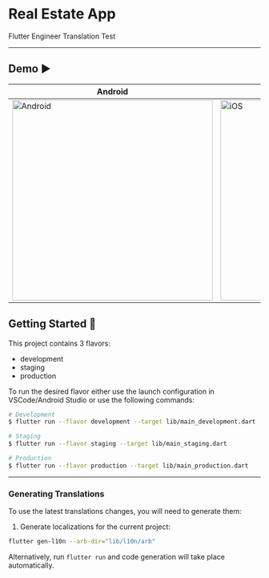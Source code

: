 # Real Estate App

Flutter Engineer Translation Test

---

## Demo ▶️

| Android                                                                                                                                | iOS                                                                                                                                 |
|----------------------------------------------------------------------------------------------------------------------------------------|-------------------------------------------------------------------------------------------------------------------------------------|
| <img src="https://github.com/bukunmialuko/real_estate_flutter/blob/main/doc/emulator-screen-recording.gif" alt="Android" width="400"/> | <img src="https://github.com/bukunmialuko/real_estate_flutter/blob/main/doc/simulator-screen-recording.gif" alt="iOS" width="400"/> |

## Getting Started 🚀

This project contains 3 flavors:

- development
- staging
- production

To run the desired flavor either use the launch configuration in VSCode/Android Studio or use the
following commands:

```sh
# Development
$ flutter run --flavor development --target lib/main_development.dart

# Staging
$ flutter run --flavor staging --target lib/main_staging.dart

# Production
$ flutter run --flavor production --target lib/main_production.dart
```

---

### Generating Translations

To use the latest translations changes, you will need to generate them:

1. Generate localizations for the current project:

```sh
flutter gen-l10n --arb-dir="lib/l10n/arb"
```

Alternatively, run `flutter run` and code generation will take place automatically.
